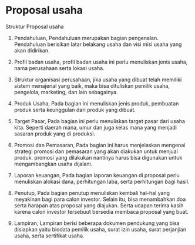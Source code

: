 # Proposal usaha
Struktur Proposal usaha 

1. Pendahuluan, Pendahuluan merupakan bagian pengenalan. Pendahuluan berisikan latar belakang usaha dan visi misi usaha yang akan didirikan.

 2. Profil badan usaha, profil badan usaha ini perlu menuliskan jenis usaha, nama perusahaan serta lokasi usaha. 

3. Struktur organisasi perusahaan,
	jika usaha yang dibuat telah memiliki sistem menajerial yang baik, maka bisa dituliskan pemilik usaha, pengelola, marketing, dan lain sebagainya.

4. Produk Usaha,
	Pada bagian ini menuliskan jenis produk, pembuatan produk serta keunggulan dari produk yang dibuat.

5. Target Pasar,
Pada bagian ini perlu menuliskan target pasar dari usaha kita. Seperti daerah mana, umur dan juga kelas mana yang menjadi sasaran produk yang di produksi. 

6. Promosi dan Pemasaran,
Pada bagian ini harus menjelaskan mengenai strategi promosi dan pemasaran yang akan diakukan untuk menjual produk. promosi yang dilakukan nantinya harus bisa digunakan untuk mengambangkan usaha dijalani.

7. Laporan keuangan,
Pada bagian laporan keuangan di proposal perlu menuliskan alokasi dana, perhitungan laba, serta perhitungan bagi hasil. 

8. Penutup,
Pada bagian penutup menuliskan kembali hal-hal yang meyakinan bagi para calon investor. Selain itu, bisa menambahkan doa serta harapan atas proposal yang diajukan. Serta ucapan terima kasih karena calon investor tersebuut bersedia membaca proposal yang buat.

9. Lampiran,
Lampiran berisi beberapa dokumen pendukung yang bisa disiapkan yaitu biodata pemilik usaha, surat izin usaha, surat perjanjian usaha, serta sertifikat usaha.
